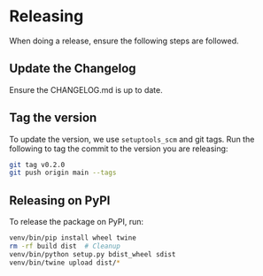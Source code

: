 # Releasing

When doing a release, ensure the following steps are followed.

## Update the Changelog

Ensure the CHANGELOG.md is up to date.

## Tag the version

To update the version, we use `setuptools_scm` and git tags. Run the following to tag the commit
to the version you are releasing:

```bash
git tag v0.2.0
git push origin main --tags
```

## Releasing on PyPI

To release the package on PyPI, run:

```bash
venv/bin/pip install wheel twine
rm -rf build dist  # Cleanup
venv/bin/python setup.py bdist_wheel sdist
venv/bin/twine upload dist/*
```
